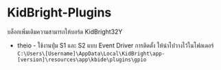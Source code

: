 # KidBright-Plugins
บล็อกเพิ่มเติมความสามารถให้บอร์ด KidBright32Y
 * theio - ใช้งานปุ่ม S1 และ S2 แบบ Event Driver การติดตั้ง ให้นำไปวางไว้ในโฟลเดอร์ `C:\Users\[Username]\AppData\Local\KidBright\app-[version]\resources\app\kbide\plugins\gpio`

